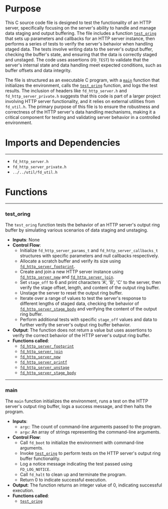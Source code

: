 # Purpose
This C source code file is designed to test the functionality of an HTTP server, specifically focusing on the server's ability to handle and manage data staging and output buffering. The file includes a function [`test_oring`](#test_oring) that sets up parameters and callbacks for an HTTP server instance, then performs a series of tests to verify the server's behavior when handling staged data. The tests involve writing data to the server's output buffer, checking the buffer's state, and ensuring that the data is correctly staged and unstaged. The code uses assertions (`FD_TEST`) to validate that the server's internal state and data handling meet expected conditions, such as buffer offsets and data integrity.

The file is structured as an executable C program, with a [`main`](#main) function that initializes the environment, calls the [`test_oring`](#test_oring) function, and logs the test results. The inclusion of headers like `fd_http_server.h` and `fd_http_server_private.h` suggests that this code is part of a larger project involving HTTP server functionality, and it relies on external utilities from `fd_util.h`. The primary purpose of this file is to ensure the robustness and correctness of the HTTP server's data handling mechanisms, making it a critical component for testing and validating server behavior in a controlled environment.
# Imports and Dependencies

---
- `fd_http_server.h`
- `fd_http_server_private.h`
- `../../util/fd_util.h`


# Functions

---
### test\_oring<!-- {{#callable:test_oring}} -->
The `test_oring` function tests the behavior of an HTTP server's output ring buffer by simulating various scenarios of data staging and unstaging.
- **Inputs**: None
- **Control Flow**:
    - Initialize `fd_http_server_params_t` and `fd_http_server_callbacks_t` structures with specific parameters and null callbacks respectively.
    - Allocate a scratch buffer and verify its size using [`fd_http_server_footprint`](fd_http_server.c.driver.md#fd_http_server_footprint).
    - Create and join a new HTTP server instance using [`fd_http_server_new`](fd_http_server.c.driver.md#fd_http_server_new) and [`fd_http_server_join`](fd_http_server.c.driver.md#fd_http_server_join).
    - Set `stage_off` to 6 and print characters 'A', 'B', 'C' to the server, then verify the stage offset, length, and content of the output ring buffer.
    - Unstage the server to reset the output ring buffer.
    - Iterate over a range of values to test the server's response to different lengths of staged data, checking the behavior of [`fd_http_server_stage_body`](fd_http_server.c.driver.md#fd_http_server_stage_body) and verifying the content of the output ring buffer.
    - Perform additional tests with specific `stage_off` values and data to further verify the server's output ring buffer behavior.
- **Output**: The function does not return a value but uses assertions to verify the correct behavior of the HTTP server's output ring buffer.
- **Functions called**:
    - [`fd_http_server_footprint`](fd_http_server.c.driver.md#fd_http_server_footprint)
    - [`fd_http_server_join`](fd_http_server.c.driver.md#fd_http_server_join)
    - [`fd_http_server_new`](fd_http_server.c.driver.md#fd_http_server_new)
    - [`fd_http_server_printf`](fd_http_server.c.driver.md#fd_http_server_printf)
    - [`fd_http_server_unstage`](fd_http_server.c.driver.md#fd_http_server_unstage)
    - [`fd_http_server_stage_body`](fd_http_server.c.driver.md#fd_http_server_stage_body)


---
### main<!-- {{#callable:main}} -->
The `main` function initializes the environment, runs a test on the HTTP server's output ring buffer, logs a success message, and then halts the program.
- **Inputs**:
    - `argc`: The count of command-line arguments passed to the program.
    - `argv`: An array of strings representing the command-line arguments.
- **Control Flow**:
    - Call `fd_boot` to initialize the environment with command-line arguments.
    - Invoke [`test_oring`](#test_oring) to perform tests on the HTTP server's output ring buffer functionality.
    - Log a notice message indicating the test passed using `FD_LOG_NOTICE`.
    - Call `fd_halt` to clean up and terminate the program.
    - Return 0 to indicate successful execution.
- **Output**: The function returns an integer value of 0, indicating successful execution.
- **Functions called**:
    - [`test_oring`](#test_oring)


